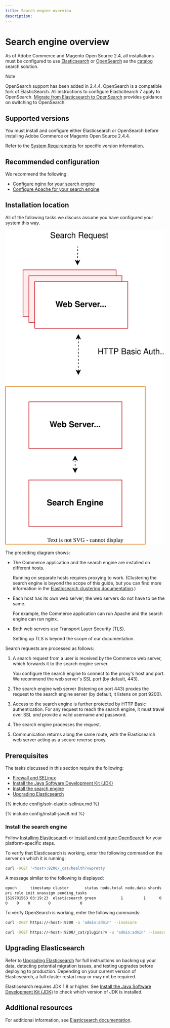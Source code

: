 ```yaml
---
title: Search engine overview
description:
---
```


# Search engine overview

As of Adobe Commerce and Magento Open Source 2.4, all installations must be configured to use [Elasticsearch](https://www.elastic.co) or [OpenSearch](https://opensearch.org/) as the [catalog](https://glossary.magento.com/catalog) search solution.

>[!NOTE]
>
>OpenSearch support has been added in 2.4.4. OpenSearch is a compatible fork of ElasticSearch. All instructions to configure ElasticSearch 7 apply to OpenSearch. [Migrate from Elasticsearch to OpenSearch](https://experienceleague.adobe.com/docs/commerce-operations/upgrade-guide/prepare/opensearch-migration.html) provides guidance on switching to OpenSearch.

## Supported versions

You must install and configure either Elasticsearch or OpenSearch before installing Adobe Commerce or Magento Open Source 2.4.4.

Refer to the [System Requirements](../../system-requirements.md) for specific version information.

## Recommended configuration

We recommend the following:

*  [Configure nginx for your search engine](configure-nginx.md)
*  [Configure Apache for your search engine](configure-apache.md)

## Installation location

All of the following tasks we discuss assume you have configured your system this way.

![Search Engine diagram](../../../assets/installation/search-engine-config.svg)

The preceding diagram shows:

*  The Commerce application and the search engine are installed on different hosts.

   Running on separate hosts requires proxying to work. (Clustering the search engine is beyond the scope of this guide, but you can find more information in the [Elasticsearch clustering documentation](https://www.elastic.co/guide/en/elasticsearch/guide/current/distributed-cluster.html).)

*  Each host has its own web server; the web servers do not have to be the same.

   For example, the Commerce application can run Apache and the search engine can run nginx.

*  Both web servers use Transport Layer Security (TLS).

   Setting up TLS is beyond the scope of our documentation.

Search requests are processed as follows:

1. A search request from a user is received by the Commerce web server, which forwards it to the search engine server.

   You configure the search engine to connect to the proxy's host and port. We recommend the web server's SSL port (by default, 443).

1. The search engine web server (listening on port 443) proxies the request to the search engine server (by default, it listens on port 9200).

1. Access to the search engine is further protected by HTTP Basic authentication. For any request to reach the search engine, it must travel over SSL *and* provide a valid username and password.

1. The search engine processes the request.

1. Communication returns along the same route, with the Elasticsearch web server acting as a secure reverse proxy.

## Prerequisites

The tasks discussed in this section require the following:

*  [Firewall and SELinux](#firewall-selinux)
*  [Install the Java Software Development Kit (JDK)](#prereq-java)
*  [Install the search engine](#install-the-search-engine)
*  [Upgrading Elasticsearch](#upgrading-elasticsearch)

{% include config/solr-elastic-selinux.md %}

{% include config/install-java8.md %}

### Install the search engine

Follow [Installing Elasticsearch](https://www.elastic.co/guide/en/elasticsearch/reference/current/install-elasticsearch.html) or [Install and configure OpenSearch](https://opensearch.org/docs/latest/opensearch/install/index/) for your platform-specific steps.

To verify that Elasticsearch is working, enter the following command on the server on which it is running:

```bash
curl -XGET '<host>:9200/_cat/health?v&pretty'
```

A message similar to the following is displayed:

```terminal
epoch      timestamp cluster       status node.total node.data shards pri relo init unassign pending_tasks
1519701563 03:19:23  elasticsearch green           1         1      0   0    0    0        0             0
```

To verify OpenSearch is working, enter the following commands:

```bash
curl -XGET https://<host>:9200 -u 'admin:admin' --insecure
```

```bash
curl -XGET https://<host>:9200/_cat/plugins?v -u 'admin:admin' --insecure
```

## Upgrading Elasticsearch

Refer to [Upgrading Elasticsearch](https://www.elastic.co/guide/en/elasticsearch/reference/current/setup-upgrade.html) for full instructions on backing up your data, detecting potential migration issues, and testing upgrades before deploying to production. Depending on your current version of Elasticsearch, a full cluster restart may or may not be required.

Elasticsearch requires JDK 1.8 or higher. See [Install the Java Software Development Kit (JDK)](#prereq-java) to check which version of JDK is installed.

## Additional resources

For additional information, see [Elasticsearch documentation](https://www.elastic.co/guide/en/elasticsearch/reference/current/index.html).
